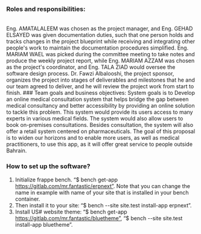 ### Roles and responsibilities:
<br/> 
Eng. AMATALALEEM was chosen as the project manager, and Eng. GEHAD ELSAYED was given documentation duties, such that one person holds and tracks changes in the project blueprint while receiving and integrating other people's work to maintain the documentation procedures simplified. Eng. MARIAM WAEL was picked during the committee meeting to take notes and produce the weekly project report, while Eng. MARIAM AZZAM was chosen as the project's coordinator, and Eng. TALA ZIAD would oversee the software design process.
Dr. Fawzi Albalooshi, the project sponsor, organizes the project into stages of deliverables and milestones that he and our team agreed to deliver, and he will review the project work from start to finish.
### Team goals and business objectives:
System goals is to Develop an online medical consultation system that helps bridge the gap between medical consultancy and better accessibility by providing an online solution to tackle this problem. This system would provide its users access to many experts in various medical fields. The system would also allow users to book on-premises consultations. Besides consultation, the system will also offer a retail system centered on pharmaceuticals.
The goal of this proposal is to widen our horizons and to enable more users, as well as medical practitioners, to use this app, as it will offer great service to people outside Bahrain.

### How to set up the software?
1.	Initialize frappe bench.
“$ bench get-app https://gitlab.com/mr.fantastic/erpnext”. Note that you can change the name in example with name of your site that is installed in your bench container.
2.	Then install it to your site: “$ bench --site site.test install-app erpnext”.
3.	Install US# website theme:
“$ bench get-app https://gitlab.com/mr.fantastic/bluetheme”, 
“$ bench --site site.test install-app bluetheme”.
